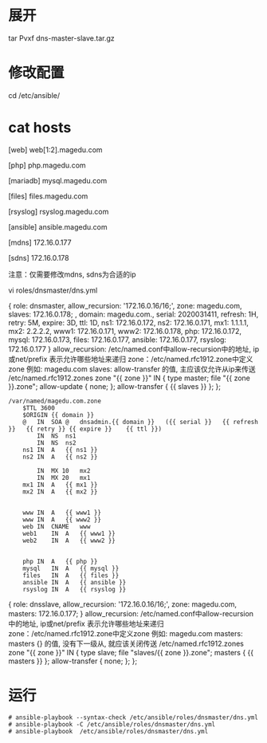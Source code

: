 # 展开
tar Pvxf  dns-master-slave.tar.gz

# 修改配置
cd /etc/ansible/
# cat hosts
[web]
web[1:2].magedu.com

[php]
php.magedu.com

[mariadb]
mysql.magedu.com
	
[files]
files.magedu.com

[rsyslog]
rsyslog.magedu.com

[ansible]
ansible.magedu.com


[mdns]
172.16.0.177

[sdns]
172.16.0.178


注意：仅需要修改mdns, sdns为合适的ip



vi roles/dnsmaster/dns.yml
 
 { role: dnsmaster, allow_recursion: '172.16.0.16/16;', zone: magedu.com, slaves: 172.16.0.178; , domain: magedu.com., serial: 2020031411, refresh: 1H, retry: 5M, expire: 3D, ttl: 1D, ns1: 172.16.0.172, ns2: 172.16.0.171, mx1: 1.1.1.1, mx2: 2.2.2.2, www1: 172.16.0.171, www2: 172.16.0.178, php: 172.16.0.172, mysql: 172.16.0.173, files: 172.16.0.177, ansible: 172.16.0.177, rsyslog: 172.16.0.177 }
	allow_recursion: /etc/named.conf中allow-recursion中的地址, ip或net/prefix 表示允许哪些地址来递归
	zone：/etc/named.rfc1912.zone中定义zone 例如: magedu.com
	slaves: allow-transfer 的值, 主应该仅允许从ip来传送
	/etc/named.rfc1912.zones
		zone "{{ zone }}" IN {
			type master;
			file "{{ zone }}.zone";
			allow-update { none; };
			allow-transfer { {{ slaves }} };
		};
	
	/var/named/magedu.com.zone
		$TTL 3600
		$ORIGIN {{ domain }}
		@	IN	SOA	@	dnsadmin.{{ domain }}	({{ serial }}	{{ refresh }}	{{ retry }}	{{ expire }}	{{ ttl }})
			IN	NS	ns1	
			IN	NS	ns2	
		ns1	IN	A	{{ ns1 }}	
		ns2	IN	A	{{ ns2 }}

			IN	MX 10	mx2	
			IN	MX 20	mx1	
		mx1	IN	A	{{ mx1 }}
		mx2	IN	A	{{ mx2 }}


		www	IN	A	{{ www1 }}
		www	IN	A	{{ www2 }}
		web	IN	CNAME	www
		web1	IN	A 	{{ www1 }}
		web2	IN	A	{{ www2 }}


		php	IN	A	{{ php }}
		mysql	IN	A	{{ mysql }}
		files	IN	A	{{ files }}
		ansible	IN	A	{{ ansible }}
		rsyslog IN	A	{{ rsyslog }}

 { role: dnsslave, allow_recursion: '172.16.0.16/16;', zone: magedu.com, masters: 172.16.0.177; }
	allow_recursion: /etc/named.conf中allow-recursion中的地址, ip或net/prefix 表示允许哪些地址来递归
	zone：/etc/named.rfc1912.zone中定义zone 例如: magedu.com
	masters: masters {} 的值, 没有下一级从, 就应该关闭传送
	/etc/named.rfc1912.zones
		zone "{{ zone }}" IN {
			type slave;
			file "slaves/{{ zone }}.zone";
			masters { {{ masters }} };
			allow-transfer { none; };
		};

	


# 运行
```
# ansible-playbook --syntax-check /etc/ansible/roles/dnsmaster/dns.yml 
# ansible-playbook -C /etc/ansible/roles/dnsmaster/dns.yml
# ansible-playbook  /etc/ansible/roles/dnsmaster/dns.yml
```


